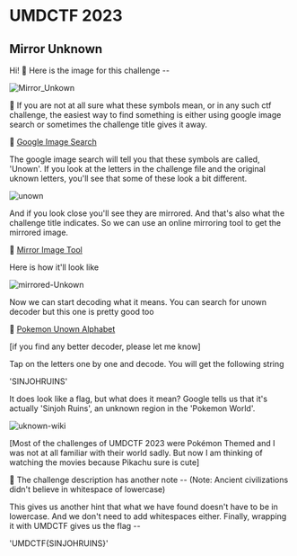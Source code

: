 # UMDCTF 2023
## Mirror Unknown

Hi! :wave:
Here is the image for this challenge --

![Mirror_Unkown](https://user-images.githubusercontent.com/47838688/235416072-ff2ac06d-05c2-4a6a-95e9-5c61c5070214.png)

:thought_balloon: 
If you are not at all sure what these symbols mean, or in any such ctf challenge, the easiest way to find something is either using google image search or sometimes the challenge title gives it away.

:mushroom: [Google Image Search](https://images.google.com/imghp?hl=en&gl=za&gws_rd=ssl)

The google image search will tell you that these symbols are called, 'Unown'.
If you look at the letters in the challenge file and the original uknown letters, you'll see that some of these look a bit different. 

![unown](https://user-images.githubusercontent.com/47838688/235418382-3b15a835-b914-4d1c-a9ed-dbc01e4c12b9.PNG)

And if you look close you'll see they are mirrored. And that's also what the challenge title indicates. So we can use an online mirroring tool to get the mirrored image. 

:mushroom: [Mirror Image Tool](https://www.resizepixel.com/mirror-image/)

Here is how it'll look like

![mirrored-Unkown](https://user-images.githubusercontent.com/47838688/235416113-277b5901-deec-472b-8860-1a3a5ee2ea33.PNG)


Now we can start decoding what it means. You can search for unown decoder but this one is pretty good too

:mushroom: [Pokemon Unown Alphabet](https://www.dcode.fr/pokemon-unown-alphabet)

[if you find any better decoder, please let me know]

Tap on the letters one by one and decode. You will get the following string 

'SINJOHRUINS'

It does look like a flag, but what does it mean? Google tells us that it's actually 'Sinjoh Ruins', an unknown region in the 'Pokemon World'.

![uknown-wiki](https://user-images.githubusercontent.com/47838688/235416148-a5a2bc3a-0446-4b96-90bc-0aa729c816d5.PNG)

[Most of the challenges of UMDCTF 2023 were Pokémon Themed and I was not at all familiar with their world sadly. But now I am thinking of watching the movies because Pikachu sure is cute]

:mushroom: The challenge description has another note -- (Note: Ancient civilizations didn't believe in whitespace of lowercase)
 
 This gives us another hint that what we have found doesn't have to be in lowercase. And we don't need to add whitespaces either. 
 Finally, wrapping it with UMDCTF gives us the flag --
 
 'UMDCTF{SINJOHRUINS}'
 
 
 
